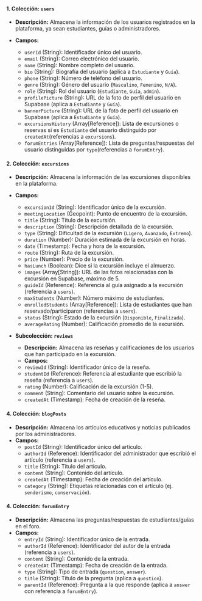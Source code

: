 #### 1. **Colección: `users`**

- **Descripción:** Almacena la información de los usuarios registrados en la plataforma, ya sean estudiantes, guías o
  administradores.
- **Campos:**

  - `userId` (String): Identificador único del usuario.
  - `email` (String): Correo electrónico del usuario.
  - `name` (String): Nombre completo del usuario.
  - `bio` (String): Biografía del usuario (aplica a `Estudiante` y `Guía`).
  - `phone` (String): Número de teléfono del usuario.
  - `genre` (String): Género del usuario (`Masculino`, `Femenino`, `N/A`).
  - `role` (String): Rol del usuario (`Estudiante`, `Guía`, `admin`).
  - `profilePicture` (String): URL de la foto de perfil del usuario en Supabase (aplica a `Estudiante` y `Guía`).
  - `bannerPicture` (String): URL de la foto de perfil del usuario en Supabase (aplica a `Estudiante` y `Guía`).
  - `excursionsHistory` (Array[Reference]): Lista de excursiones o reservas si es `Estudiante` del usuario distinguido
    por `createdAt`(referencias a `excursions`).
  - `forumEntries` (Array[Reference]): Lista de preguntas/respuestas del usuario distinguidas por `type`(referencias
    a `forumEntry`).

#### 2. **Colección: `excursions`**

- **Descripción:** Almacena la información de las excursiones disponibles en la plataforma.
- **Campos:**

  - `excursionId` (String): Identificador único de la excursión.
  - `meetingLocation` (Geopoint): Punto de encuentro de la excursión.
  - `title` (String): Título de la excursión.
  - `description` (String): Descripción detallada de la excursión.
  - `type` (String): Dificultad de la excursión (`Ligero`, `Avanzado`, `Extremo`).
  - `duration` (Number): Duración estimada de la excursión en horas.
  - `date` (Timestamp): Fecha y hora de la excursión.
  - `route` (String): Ruta de la excursión.
  - `price` (Number): Precio de la excursión.
  - `hasLunch` (Boolean): Dice si la excursión incluye el almuerzo.
  - `images` (Array[String]): URL de las fotos relacionadas con la excursión en Supabase, máximo de 5.
  - `guideId` (Reference): Referencia al guía asignado a la excursión (referencia a `users`).
  - `maxStudents` (Number): Número máximo de estudiantes.
  - `enrolledStudents` (Array[Reference]): Lista de estudiantes que han reservado/participaron (referencias a
    `users`).
  - `status` (String): Estado de la excursión (`Disponible`, `Finalizada`).
  - `averageRating` (Number): Calificación promedio de la excursión.

- **Subcolección: `reviews`**

  - **Descripción:** Almacena las reseñas y calificaciones de los usuarios que han participado en la excursión.
  - **Campos:**
  - `reviewId` (String): Identificador único de la reseña.
  - `studentId` (Reference): Referencia al estudiante que escribió la reseña (referencia a `users`).
  - `rating` (Number): Calificación de la excursión (1-5).
  - `comment` (String): Comentario del usuario sobre la excursión.
  - `createdAt` (Timestamp): Fecha de creación de la reseña.

#### 4. **Colección: `blogPosts`**

- **Descripción:** Almacena los artículos educativos y noticias publicados por los administradores.
- **Campos:**
  - `postId` (String): Identificador único del artículo.
  - `authorId` (Reference): Identificador del administrador que escribió el artículo (referencia a `users`).
  - `title` (String): Título del artículo.
  - `content` (String): Contenido del artículo.
  - `createdAt` (Timestamp): Fecha de creación del artículo.
  - `category` (String): Etiquetas relacionadas con el artículo (ej. `senderismo`, `conservación`).

#### 4. **Colección: `forumEntry`**

- **Descripción:** Almacena las preguntas/respuestas de estudiantes/guías en el foro.
- **Campos:**
  - `entryId` (String): Identificador único de la entrada.
  - `authorId` (Reference): Identificador del autor de la entrada (referencia a `users`).
  - `content` (String): Contenido de la entrada.
  - `createdAt` (Timestamp): Fecha de creación de la entrada.
  - `type` (String): Tipo de entrada (`question`, `answer`).
  - `title` (String): Título de la pregunta (aplica a `question`).
  - `parentId` (Reference): Pregunta a la que responde (aplica a `answer` con referencia a `forumEntry`).
